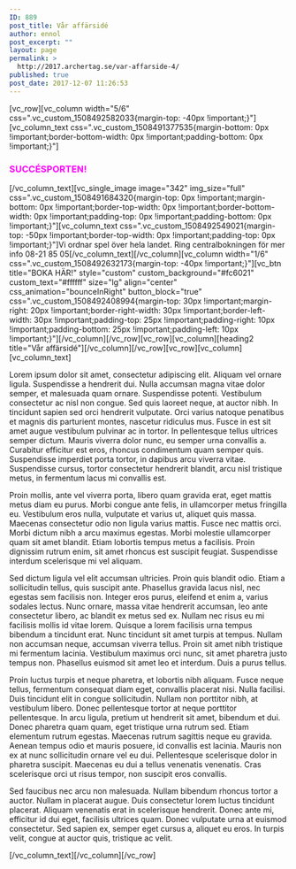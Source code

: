 ```yaml
---
ID: 889
post_title: Vår affärsidé
author: ennol
post_excerpt: ""
layout: page
permalink: >
  http://2017.archertag.se/var-affarside-4/
published: true
post_date: 2017-12-07 11:26:53
---
```

[vc_row][vc_column width="5/6" css=".vc_custom_1508492582033{margin-top: -40px !important;}"][vc_column_text css=".vc_custom_1508491377535{margin-bottom: 0px !important;border-bottom-width: 0px !important;padding-bottom: 0px !important;}"]
<h3><span style="color: #ff00ff;"><strong>SUCCÉSPORTEN!</strong></span></h3>
[/vc_column_text][vc_single_image image="342" img_size="full" css=".vc_custom_1508491684320{margin-top: 0px !important;margin-bottom: 0px !important;border-top-width: 0px !important;border-bottom-width: 0px !important;padding-top: 0px !important;padding-bottom: 0px !important;}"][vc_column_text css=".vc_custom_1508492549021{margin-top: -50px !important;border-top-width: 0px !important;padding-top: 0px !important;}"]Vi ordnar spel över hela landet. Ring centralbokningen för mer info 08-21 85 05[/vc_column_text][/vc_column][vc_column width="1/6" css=".vc_custom_1508492632173{margin-top: -40px !important;}"][vc_btn title="BOKA HÄR!" style="custom" custom_background="#fc6021" custom_text="#ffffff" size="lg" align="center" css_animation="bounceInRight" button_block="true" css=".vc_custom_1508492408994{margin-top: 30px !important;margin-right: 20px !important;border-right-width: 30px !important;border-left-width: 30px !important;padding-top: 25px !important;padding-right: 10px !important;padding-bottom: 25px !important;padding-left: 10px !important;}"][/vc_column][/vc_row][vc_row][vc_column][heading2 title="Vår affärsidé"][/vc_column][/vc_row][vc_row][vc_column][vc_column_text]
<div id="lipsum">

Lorem ipsum dolor sit amet, consectetur adipiscing elit. Aliquam vel ornare ligula. Suspendisse a hendrerit dui. Nulla accumsan magna vitae dolor semper, et malesuada quam ornare. Suspendisse potenti. Vestibulum consectetur ac nisl non congue. Sed quis laoreet neque, at auctor nibh. In tincidunt sapien sed orci hendrerit vulputate. Orci varius natoque penatibus et magnis dis parturient montes, nascetur ridiculus mus. Fusce in est sit amet augue vestibulum pulvinar ac in tortor. In pellentesque tellus ultrices semper dictum. Mauris viverra dolor nunc, eu semper urna convallis a. Curabitur efficitur est eros, rhoncus condimentum quam semper quis. Suspendisse imperdiet porta tortor, in dapibus arcu viverra vitae. Suspendisse cursus, tortor consectetur hendrerit blandit, arcu nisl tristique metus, in fermentum lacus mi convallis est.

Proin mollis, ante vel viverra porta, libero quam gravida erat, eget mattis metus diam eu purus. Morbi congue ante felis, in ullamcorper metus fringilla eu. Vestibulum eros nulla, vulputate et varius ut, aliquet quis massa. Maecenas consectetur odio non ligula varius mattis. Fusce nec mattis orci. Morbi dictum nibh a arcu maximus egestas. Morbi molestie ullamcorper quam sit amet blandit. Etiam lobortis tempus metus a facilisis. Proin dignissim rutrum enim, sit amet rhoncus est suscipit feugiat. Suspendisse interdum scelerisque mi vel aliquam.

Sed dictum ligula vel elit accumsan ultricies. Proin quis blandit odio. Etiam a sollicitudin tellus, quis suscipit ante. Phasellus gravida lacus nisl, nec egestas sem facilisis non. Integer eros purus, eleifend et enim a, varius sodales lectus. Nunc ornare, massa vitae hendrerit accumsan, leo ante consectetur libero, ac blandit ex metus sed ex. Nullam nec risus eu mi facilisis mollis id vitae lorem. Quisque a lorem facilisis urna tempus bibendum a tincidunt erat. Nunc tincidunt sit amet turpis at tempus. Nullam non accumsan neque, accumsan viverra tellus. Proin sit amet nibh tristique mi fermentum lacinia. Vestibulum maximus orci nunc, sit amet pharetra justo tempus non. Phasellus euismod sit amet leo et interdum. Duis a purus tellus.

Proin luctus turpis et neque pharetra, et lobortis nibh aliquam. Fusce neque tellus, fermentum consequat diam eget, convallis placerat nisi. Nulla facilisi. Duis tincidunt elit in congue sollicitudin. Nullam non porttitor nibh, at vestibulum libero. Donec pellentesque tortor at neque porttitor pellentesque. In arcu ligula, pretium ut hendrerit sit amet, bibendum et dui. Donec pharetra quam quam, eget tristique urna rutrum sed. Etiam elementum rutrum egestas. Maecenas rutrum sagittis neque eu gravida. Aenean tempus odio et mauris posuere, id convallis est lacinia. Mauris non ex at nunc sollicitudin ornare vel eu dui. Pellentesque scelerisque dolor in pharetra suscipit. Maecenas eu dui a tellus venenatis venenatis. Cras scelerisque orci ut risus tempor, non suscipit eros convallis.

Sed faucibus nec arcu non malesuada. Nullam bibendum rhoncus tortor a auctor. Nullam in placerat augue. Duis consectetur lorem luctus tincidunt placerat. Aliquam venenatis erat in scelerisque hendrerit. Donec ante mi, efficitur id dui eget, facilisis ultrices quam. Donec vulputate urna at euismod consectetur. Sed sapien ex, semper eget cursus a, aliquet eu eros. In turpis velit, congue at auctor quis, tristique ac velit.

</div>
[/vc_column_text][/vc_column][/vc_row]